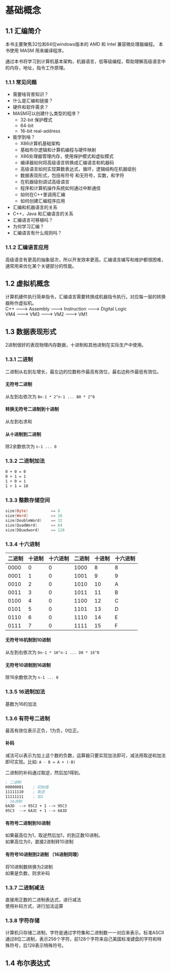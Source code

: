 #  基础概念
## 1.1 汇编简介
本书主要聚焦32位和64位windows版本的 AMD 和 Intel 兼容微处理器编程。 本书使用 MASM 用来编译程序。  

通过本书将学习到计算机基本架构，机器语言，低等级编程，帮助理解高级语言中的内存，地址，指令工作原理。

### 1.1.1 常见问题
* 需要啥背景知识？
* 什么是汇编和链接？
* 硬件和软件需求？
* MASM可以创建什么类型的程序？
  * 32-bit 保护模式
  * 64-bit
  * 16-bit real-address
* 能学到啥？
  * X86计算机基础架构
  * 基础布尔逻辑和计算机编程与硬件映射
  * X86处理器管理内存，使用保护模式和虚拟模式
  * 编译器如何将高级语言转换成汇编语言和机器码
  * 高级语言如何实现算数表达式，循环，逻辑结构在机器级别
  * 数据表现形式，包括有符号 和无符号，实数，和字符
  * 在机器级别调试高级语言
  * 程序和计算机操作系统如何通过中断通信
  * 如何在C++里调用汇编
  * 如何创建汇编程序应用
* 汇编和机器语言的关系
* C++，Java 和汇编语言的关系
* 汇编语言可移植吗？
* 为何学习汇编？
* 汇编语言有什么规则吗？
### 1.1.2 汇编语言应用
高级语言有更高的抽象层次，所以开发效率更高。汇编语言编写和维护都很困难，通常用来优化某个关键部分的性能。
## 1.2 虚拟机概念
计算机硬件执行简单指令，汇编语言需要转换成机器指令执行。对应每一层的转换器称作虚拟机。  
C++ ---> Assembly ---> Instruction ---> Digital Logic  
VM4 ---> VM3      ---> VM2         ---> VM1

## 1.3 数据表现形式
2进制很好的表现物理内存数据，十进制和其他进制在实际生产中使用。
### 1.3.1 二进制
二进制从右到左增长，最左边的位数称作最高有效位，最右边称作最低有效位。
#### 无符号二进制
从左到右依次为 `Bn-1 * 2^n-1 ... B0 * 2^0`
#### 转换无符号二进制到十进制
从左到右求和
#### 从十进制到二进制
除2余数依次为 `n-1 ... 0`

### 1.3.2 二进制加法
```asm
0 + 0 = 0
0 + 1 = 1
1 + 0 = 1
1 + 1 = 10
``` 

### 1.3.3 整数存储空间
``` asm
size(Byte)          == 8
size(Word)          == 16
size(DoubleWord)    == 32
size(QuadWord)      == 64
size(DQuadword)     == 128
```

### 1.3.4 十六进制
| 二进制  | 十进制  | 十六进制  | 二进制  | 十进制  | 十六进制  |
|   ---   | ---    |  ---     |  ---    | ---    | ---      |
| 0000    |    0   |  0       | 1000    |   8    |    8     |
| 0001    |    1   |  0       | 1001    |   9    |    9     |
| 0010    |    2   |  0       | 1010    |   10   |    A     |
| 0011    |    3   |  0       | 1011    |   11   |    B     |
| 0100    |    4   |  0       | 1100    |   12   |    C     |
| 0101    |    5   |  0       | 1101    |   13   |    D     |
| 0110    |    6   |  0       | 1110    |   14   |    E     |
| 0111    |    7   |  0       | 1111    |   15   |    F     |

#### 无符号16机制到10进制
从左到右依次为 `Dn-1 * 16^n-1 ... D0 * 16^0`

#### 无符号10进制到16进制
除16余数依次为 `n-1 ... 0`

### 1.3.5 16进制加法
基数为16的加法

### 1.3.6 有符号二进制
最高有效位表示正负，1为负，0位正。
#### 补码
减法可以表示为加上这个数的负数，运算器只要实现加法即可，减法用取逆和加法即可实现。比如: `A - B = A + (-B)`

二进制的补码通过取逆，然后加1得到。
```asm
; 二进制
00000001    ; 初始值
11111110    ; 取逆
11111111    ; 加1
; 16进制
6A3D  --> 95C2 + 1 --> 95C3
95C3  --> 6A3C + 1 --> 6A3D
```

#### 有符号二进制到10进制
如果最高位为1，取逆然后加1，的到正数10进制。  
如果高位为0，直接2进制转10进制

#### 有符号10进制到2进制 （16进制同理）
将10进制数转换为2进制   
如果是负数，则求补码

### 1.3.7 二进制减法
直接用正数的二进制表达式，进行减法   
使用补码方式，进行加法运算

### 1.3.8 字符存储
计算机只存储二进制，字符是通过字符集和二进制数一一对应来表示。标准ASCII通过8位二进制，表示256个字符，前128个字符来自己美国标准键盘的字符和特殊符号，后128表示特殊符号。

## 1.4 布尔表达式
